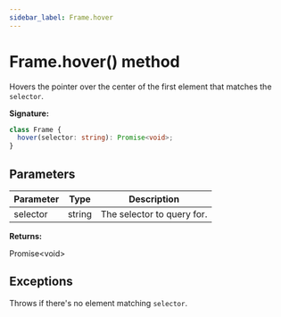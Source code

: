 ```yaml
---
sidebar_label: Frame.hover
---
```


# Frame.hover() method

Hovers the pointer over the center of the first element that matches the
`selector`.

**Signature:**

```typescript
class Frame {
  hover(selector: string): Promise<void>;
}
```

## Parameters

| Parameter | Type   | Description                |
| --------- | ------ | -------------------------- |
| selector  | string | The selector to query for. |

**Returns:**

Promise&lt;void&gt;

## Exceptions

Throws if there's no element matching `selector`.
